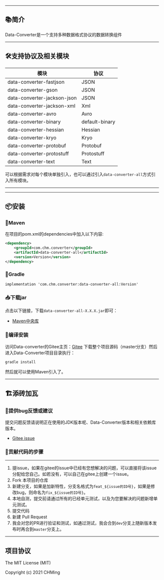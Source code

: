 <!--[**🌎English Documentation**](README-EN.md)-->

-------------------------------------------------------------------------------

## 📚简介
Data-Converter是一个支持多种数据格式协议的数据转换组件


-------------------------------------------------------------------------------

## 🛠️支持协议及相关模块


|模块|协议|
|---|---|
|data-converter-fastjson|JSON|
|data-converter-gson|JSON|
|data-converter-jackson-json|JSON|
|data-converter-jackson-xml|Xml|
|data-converter-avro|Avro|
|data-converter-binary|default-binary|
|data-converter-hessian|Hessian|
|data-converter-kryo|Kryo|
|data-converter-protobuf|Protobuf|
|data-converter-protostuff|Protostuff|
|data-converter-text|Text|


可以根据需求对每个模块单独引入，也可以通过引入`data-converter-all`方式引入所有模块。

-------------------------------------------------------------------------------

-------------------------------------------------------------------------------

## 📦安装

### 🍊Maven
在项目的pom.xml的dependencies中加入以下内容:

```xml
<dependency>
    <groupId>com.chm.converter</groupId>
    <artifactId>data-converter-all</artifactId>
    <version>Version</version>
</dependency>
```

### 🍐Gradle
```
implementation 'com.chm.converter:data-converter-all:Version'
```

### 📥下载jar

点击以下链接，下载`data-converter-all-X.X.X.jar`即可：

- [Maven中央库]()


### 🚽编译安装

访问Data-converter的Gitee主页：[Gitee](https://gitee.com/CHMing7/data-converter) 下载整个项目源码（master分支）然后进入Data-Converter项目目录执行：

```sh
gradle install
```

然后就可以使用Maven引入了。

-------------------------------------------------------------------------------

## 🏗️添砖加瓦

### 🐞提供bug反馈或建议

提交问题反馈请说明正在使用的JDK版本呢、Data-Converter版本和相关依赖库版本。

- [Gitee issue](https://gitee.com/CHMing7/data-converter/issues)


### 🧬贡献代码的步骤
-----------------------------------

1. 提issue，如果在gitee的issue中已经有您想解决的问题，可以直接将该issue分配给您自己。如若没有，可以自己在gitee上创建一个issue。
2. Fork 本项目的仓库
3. 新建分支，如果是加新特性，分支名格式为`feat_${issue的ID号}`，如果是修改bug，则命名为`fix_${issue的ID号}`。
4. 本地自测，提交前请通过所有的已经单元测试，以及为您要解决的问题新增单元测试。
5. 提交代码
6. 新建 Pull Request
7. 我会对您的PR进行验证和测试，如通过测试，我会合到`dev`分支上随新版本发布时再合到`master`分支上。

-------------------------------------------------------------------------------

项目协议
--------------------------
The MIT License (MIT)

Copyright (c) 2021 CHMing